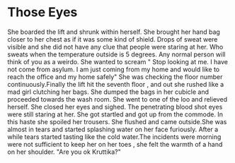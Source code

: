 # Those Eyes

She boarded the lift and shrunk within herself. She brought her hand bag closer to her chest as if it was some kind of shield. Drops of sweat were visible and she did not have any clue that people were staring at her. Who sweats when the temperature outside is 5 degrees. Any normal person will think of you as a weirdo. She wanted to scream " Stop looking at me. I have not come from asylum. I am just coming from my home and would like to reach the office and my home safely" She was checking the floor number continuously.Finally the lift hit the seventh floor , and out she rushed like a mad girl clutching her bags. She dumped the bags in her cubicle and proceeded towards the wash room. She went to one of the loo and relieved herself. She closed her eyes and sighed. The penetrating blood shot eyes were still staring at her. She got startled and got up from the commode. In this haste she spoiled her trousers. She flushed and came outside.She was almost in tears and started splashing water on her face furiously. After a while tears started tasting like the cold water.The incidents were morning were not sufficient to keep her on her toes , she felt the warmth of a hand on her shoulder.
"Are you ok Kruttika?"
